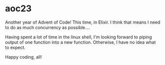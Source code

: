 # aoc23

Another year of Advent of Code!
This time, in Elixir. I think that means I need to do as much concurrency as possible....

Having spent a lot of time in the linux shell, I'm looking forward to piping output of one function into a new function. Otherwise, I have no idea what to expect.

Happy coding, all!
